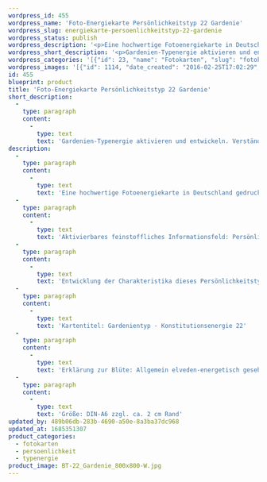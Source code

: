 ```yaml
---
wordpress_id: 455
wordpress_name: 'Foto-Energiekarte Persönlichkeitstyp 22 Gardenie'
wordpress_slug: energiekarte-persoenlichkeitstyp-22-gardenie
wordpress_status: publish
wordpress_description: '<p>Eine hochwertige Fotoenergiekarte in Deutschland gedruckt und in Handarbeit laminiert.  Sie ist in Postkartengröße (DIN-A6) oder kleiner gut zu transportieren und kann auch auf den Körper aufgelegt werden.</p><p>Aktivierbares feinstoffliches Informationsfeld: Persönlichkeitsenergie eines Gardenien-Typs: Tiefgehend, leiderfahren, Zuversicht suchend, zwiegespalten.<br />Entwicklung der Charakteristika dieses Persönlichkeitstyps. Stärkung der entsprechenden Persönlichkeit mit ihrer besonderen Energiequalität. Ausgleich und Veränderung ungünstiger Zustände innerhalb einer Person, die aufgrund dieser Konstitution entstanden sind. Annahme und Verständnis für einen Menschen mit dieser Persönlichkeitsenergie. Eine Stärkung der eigenen Persönlichkeitsenergie sowie die Beschäftigung mit der Energie anderer Persönlichkeiten kann insgesamt das eigene Selbstbewusstsein stärken.<br />Kartentitel: Gardenientyp - Konstitutionsenergie 22</p><p>Erklärung zur Blüte: Allgemein elveden-energetisch gesehen steht eine Gardenie für Tiefe, Schönheit, Leben in entgegengesetzten Facetten, Zuversicht.<br />Größe: DIN-A6 zzgl. ca. 2 cm Rand<br />Andere Formate sind individuell für Sie innerhalb weniger Tage herstellbar. Bitte kontaktieren Sie uns hierfür unter <a href="mailto:info@elvedenverlag.de">info@elvedenverlag.de</a>.</p><p>Anwendungshinweise</p>'
wordpress_short_description: '<p>Gardenien-Typenergie aktivieren und entwickeln. Verständnis für diese Typenergie gewinnen (&#8222;Tiefgehend, leiderfahren, Zuversicht suchend, zwiegespalten&#8220;)<br /><em>Hinweis: Das Wasserzeichen „Elveden Verlag Energiebild“ wird nicht mit gedruckt</em></p>'
wordpress_categories: '[{"id": 23, "name": "Fotokarten", "slug": "fotokarten"}, {"id": 37, "name": "Pers\u00f6nlichkeit", "slug": "persoenlichkeit"}, {"id": 90, "name": "Typenergie", "slug": "typenergie"}]'
wordpress_images: '[{"id": 1114, "date_created": "2016-02-25T17:02:29", "date_created_gmt": "2016-02-25T15:02:29", "date_modified": "2016-02-25T17:02:29", "date_modified_gmt": "2016-02-25T15:02:29", "src": "https://my.feenbaum.de/wp-content/uploads/2016/02/BT-22_Gardenie_800x800-W.jpg", "name": "BT-22_Gardenie_800x800-W", "alt": ""}]'
id: 455
blueprint: product
title: 'Foto-Energiekarte Persönlichkeitstyp 22 Gardenie'
short_description:
  -
    type: paragraph
    content:
      -
        type: text
        text: 'Gardenien-Typenergie aktivieren und entwickeln. Verständnis für diese Typenergie gewinnen (''Tiefgehend, leiderfahren, Zuversicht suchend, zwiegespalten'')'
description:
  -
    type: paragraph
    content:
      -
        type: text
        text: 'Eine hochwertige Fotoenergiekarte in Deutschland gedruckt und in Handarbeit laminiert.  Sie ist in Postkartengröße (DIN-A6) oder kleiner gut zu transportieren und kann auch auf den Körper aufgelegt werden.'
  -
    type: paragraph
    content:
      -
        type: text
        text: 'Aktivierbares feinstoffliches Informationsfeld: Persönlichkeitsenergie eines Gardenien-Typs: Tiefgehend, leiderfahren, Zuversicht suchend, zwiegespalten.'
  -
    type: paragraph
    content:
      -
        type: text
        text: 'Entwicklung der Charakteristika dieses Persönlichkeitstyps. Stärkung der entsprechenden Persönlichkeit mit ihrer besonderen Energiequalität. Ausgleich und Veränderung ungünstiger Zustände innerhalb einer Person, die aufgrund dieser Konstitution entstanden sind. Annahme und Verständnis für einen Menschen mit dieser Persönlichkeitsenergie. Eine Stärkung der eigenen Persönlichkeitsenergie sowie die Beschäftigung mit der Energie anderer Persönlichkeiten kann insgesamt das eigene Selbstbewusstsein stärken.'
  -
    type: paragraph
    content:
      -
        type: text
        text: 'Kartentitel: Gardenientyp - Konstitutionsenergie 22'
  -
    type: paragraph
    content:
      -
        type: text
        text: 'Erklärung zur Blüte: Allgemein elveden-energetisch gesehen steht eine Gardenie für Tiefe, Schönheit, Leben in entgegengesetzten Facetten, Zuversicht.'
  -
    type: paragraph
    content:
      -
        type: text
        text: 'Größe: DIN-A6 zzgl. ca. 2 cm Rand'
updated_by: 489b06db-283b-4690-a50e-8a3ba37dc968
updated_at: 1685351307
product_categories:
  - fotokarten
  - persoenlichkeit
  - typenergie
product_image: BT-22_Gardenie_800x800-W.jpg
---
```

